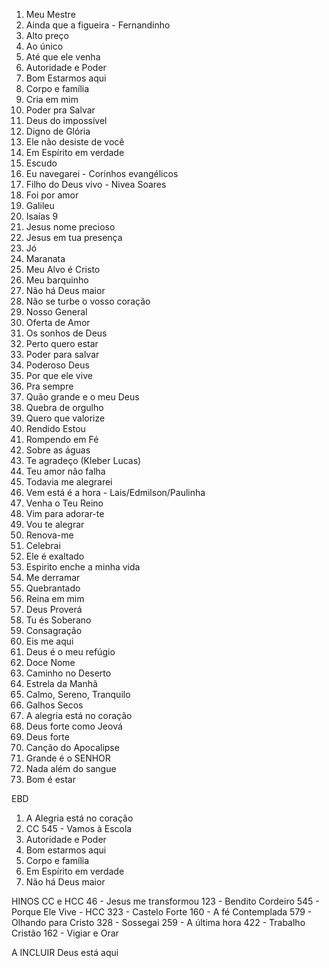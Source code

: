 1.	Meu Mestre 
2.	Ainda que a figueira - Fernandinho 
3.	Alto preço 
4.	Ao único
5.	Até que ele venha 
6.	Autoridade e Poder
7.	Bom Estarmos aqui
8.	Corpo e família
9.	Cria em mim
10.	Poder pra Salvar
11.	Deus do impossível 
12.	Digno de Glória
13.	Ele não desiste de você
14.	Em Espírito em verdade
15.	Escudo
16.	Eu navegarei - Corinhos evangélicos
17.	Filho do Deus vivo - Nivea Soares
18.	Foi por amor
19.	Galileu
20.	Isaías 9
21.	Jesus nome precioso
22.	Jesus em tua presença
23.	Jó
24.	Maranata
25.	Meu Alvo é Cristo 
26.	Meu barquinho
27.	Não há Deus maior
28.	Não se turbe o vosso coração
29.	Nosso General
30.	Oferta de Amor
31.	Os sonhos de Deus
32.	Perto quero estar
33.	Poder para salvar
34.	Poderoso Deus
35.	Por que ele vive
36.	Pra sempre
37.	Quão grande e o meu Deus
38.	Quebra de orgulho
39.	Quero que valorize 
40.	Rendido Estou
41.	Rompendo em Fé
42.	Sobre as águas
43.	Te agradeço (Kleber Lucas)
44.	Teu amor não falha
45.	Todavia me alegrarei
46.	Vem está é a hora - Lais/Edmilson/Paulinha
47.	Venha o Teu Reino 
48.	Vim para adorar-te
49.	Vou te alegrar
50.	Renova-me
51.	Celebrai
52.	Ele é exaltado
53. Espirito enche a minha vida
54. Me derramar 
55. Quebrantado 
56. Reina em mim 
57. Deus Proverá
58. Tu és Soberano
59. Consagração
60. Eis me aqui 
61. Deus é o meu refúgio
62. Doce Nome
63. Caminho no Deserto
64. Estrela da Manhã
65. Calmo, Sereno, Tranquilo
66. Galhos Secos
67. A alegria está no coração
68. Deus forte como Jeová
69. Deus forte
70. Canção do Apocalipse
71. Grande é o SENHOR
72. Nada além do sangue
73. Bom é estar

EBD
01. A Alegria está no coração
02. CC 545 - Vamos à Escola
03. Autoridade e Poder
04. Bom estarmos aqui
05.	Corpo e família
06. Em Espírito em verdade
07.	Não há Deus maior

HINOS CC e HCC
46 - Jesus me transformou
123 - Bendito Cordeiro
545 - Porque Ele Vive - HCC
323 - Castelo Forte
160 - A fé Contemplada
579 - Olhando para Cristo
328 - Sossegai
259 - A última hora
422 - Trabalho Cristão
162 - Vigiar e Orar

A INCLUIR
Deus está aqui